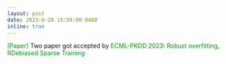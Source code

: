 ```yaml
---
layout: post
date: 2023-6-20 15:59:00-0400
inline: true
---
```


<font color=009f06>[Paper]</font> Two paper got accepted by <font color=009f06>ECML-PKDD 2023</font>: <font color=009f06>Robust overfitting</font>, <font color=009f06>RDebiased Sparse Training</font>

